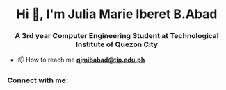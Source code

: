 <h1 align="center">Hi 👋, I'm Julia Marie Iberet B.Abad</h1>
<h3 align="center">A 3rd year Computer Engineering Student at Technological Institute of Quezon City</h3>

- 📫 How to reach me **qjmibabad@tip.edu.ph**

<h3 align="left">Connect with me:</h3>
<p align="left">
</p>
